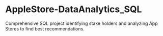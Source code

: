 # AppleStore-DataAnalytics_SQL
Comprehensive SQL project identifying stake holders and analyzing App Stores to find best recommendations. 
